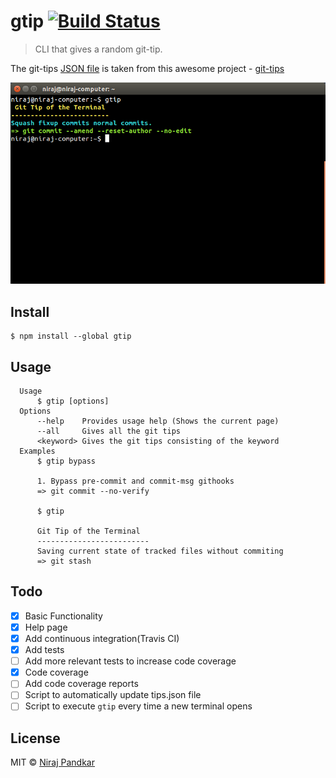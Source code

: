 # gtip [![Build Status](https://travis-ci.org/nirajpandkar/gtip.svg?branch=master)](https://travis-ci.org/nirajpandkar/gtip)

> CLI that gives a random git-tip.

The git-tips [JSON file](https://github.com/git-tips/tips/blob/master/tips.json) is taken from this awesome project - [git-tips](https://github.com/git-tips/tips)

![alt text](Images/gtip_screenshot.png "gtip Screenshot")

## Install

```
$ npm install --global gtip
```

## Usage

```
  Usage
      $ gtip [options]
  Options
      --help    Provides usage help (Shows the current page)
      --all     Gives all the git tips
      <keyword> Gives the git tips consisting of the keyword
  Examples
      $ gtip bypass

      1. Bypass pre-commit and commit-msg githooks
      => git commit --no-verify

      $ gtip

      Git Tip of the Terminal
      -------------------------
      Saving current state of tracked files without commiting
      => git stash
```
## Todo

- [x] Basic Functionality
- [x] Help page
- [x] Add continuous integration(Travis CI)
- [x] Add tests
- [ ] Add more relevant tests to increase code coverage
- [x] Code coverage
- [ ] Add code coverage reports
- [ ] Script to automatically update tips.json file
- [ ] Script to execute `gtip` every time a new terminal opens

## License
MIT © [Niraj Pandkar](https://github.com/nirajpandkar)